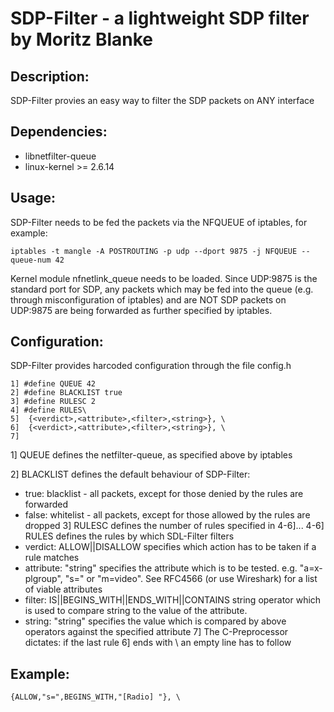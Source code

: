 SDP-Filter - a lightweight SDP filter by Moritz Blanke
====================================================== 


Description:
------------

SDP-Filter provies an easy way to filter the SDP packets on ANY interface


Dependencies:
------------

* libnetfilter-queue
* linux-kernel >= 2.6.14


Usage:
------

SDP-Filter needs to be fed the packets via the NFQUEUE of iptables, for example:

    iptables -t mangle -A POSTROUTING -p udp --dport 9875 -j NFQUEUE --queue-num 42

Kernel module nfnetlink_queue needs to be loaded.
Since UDP:9875 is the standard port for SDP, any packets which may be fed into the queue
(e.g. through misconfiguration of iptables) and are NOT SDP packets on UDP:9875 are
being forwarded as further specified by iptables.


Configuration:
--------------

SDP-Filter provides harcoded configuration through the file config.h

    1] #define QUEUE 42
    2] #define BLACKLIST true
    3] #define RULESC 2
    4] #define RULES\
    5]	{<verdict>,<attribute>,<filter>,<string>}, \
    6]	{<verdict>,<attribute>,<filter>,<string>}, \
    7]

1] QUEUE defines the netfilter-queue, as specified above by iptables

2] BLACKLIST defines the default behaviour of SDP-Filter:
* true: blacklist - all packets, except for those denied by the rules are forwarded 
* false: whitelist - all packets, except for those allowed by the rules are dropped
3] RULESC defines the number of rules specified in 4-6]...
4-6] RULES defines the rules by which SDL-Filter filters
* verdict: ALLOW||DISALLOW specifies which action has to be taken if a rule matches
* attribute: "string" specifies the attribute which is to be tested. e.g. "a=x-plgroup", "s=" or "m=video". See RFC4566 (or use Wireshark) for a list of viable attributes
* filter: IS||BEGINS_WITH||ENDS_WITH||CONTAINS string operator which is used to compare string to the value of the attribute.
* string: "string" specifies the value which is compared by above operators against the specified attribute
7] The C-Preprocessor dictates: if the last rule 6] ends with \ an empty line has to follow

	
Example:
--------

    {ALLOW,"s=",BEGINS_WITH,"[Radio] "}, \


